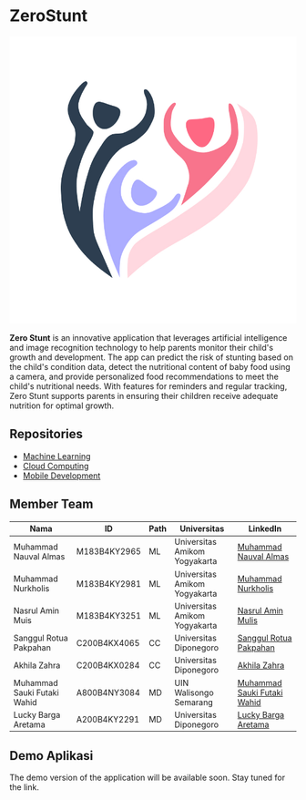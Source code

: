 # ZeroStunt

![ZeroStunt Logo](./Mobile%20Development/asset/Logo.jpg)

**Zero Stunt** is an innovative application that leverages artificial intelligence and image recognition technology to help parents monitor their child's growth and development. The app can predict the risk of stunting based on the child's condition data, detect the nutritional content of baby food using a camera, and provide personalized food recommendations to meet the child's nutritional needs. With features for reminders and regular tracking, Zero Stunt supports parents in ensuring their children receive adequate nutrition for optimal growth.

## Repositories
- [Machine Learning](https://github.com/valalmas-15/ZeroStunt/tree/main/Machine%20Learning)
- [Cloud Computing](https://github.com/valalmas-15/ZeroStunt/tree/main/Cloud%20Computing)
- [Mobile Development](https://github.com/valalmas-15/ZeroStunt/tree/main/Mobile%20Development)

## Member Team

| **Nama**                        | **ID**           | **Path** | **Universitas**                    | **LinkedIn**                  |
|----------------------------------|------------------|----------|-------------------------------------|-------------------------------|
| Muhammad Nauval Almas           | M183B4KY2965     | ML       | Universitas Amikom Yogyakarta      | [Muhammad Nauval Almas](https://www.linkedin.com/in/nauvalalmas15/)     |
| Muhammad Nurkholis              | M183B4KY2981     | ML       | Universitas Amikom Yogyakarta      | [Muhammad Nurkholis](https://www.linkedin.com/in/mn-kholis)             |
| Nasrul Amin Muis                | M183B4KY3251     | ML       | Universitas Amikom Yogyakarta      | [Nasrul Amin Mulis](#)                  |
| Sanggul Rotua Pakpahan          | C200B4KX4065     | CC       | Universitas Diponegoro             | [Sanggul Rotua Pakpahan](https://www.linkedin.com/in/sanggul-rotua-pakpahan-664518285/)|
| Akhila Zahra                    | C200B4KX0284     | CC       | Universitas Diponegoro             | [Akhila Zahra](https://www.linkedin.com/in/akhila-zahra-01564a336/) |
| Muhammad Sauki Futaki Wahid     | A800B4NY3084     | MD       | UIN Walisongo Semarang             | [Muhammad Sauki Futaki Wahid](#)                  |
| Lucky Barga Aretama             | A200B4KY2291     | MD       | Universitas Diponegoro             | [Lucky Barga Aretama](https://www.linkedin.com/in/luckybargaaretama/)   |

## Demo Aplikasi

The demo version of the application will be available soon. Stay tuned for the link.
